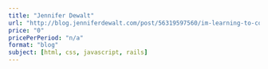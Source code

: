```yaml
---
title: "Jennifer Dewalt"
url: "http://blog.jenniferdewalt.com/post/56319597560/im-learning-to-code-by-building-180-websites-in#_=_"
price: "0"
pricePerPeriod: "n/a"
format: "blog"
subject: [html, css, javascript, rails]
---
```

